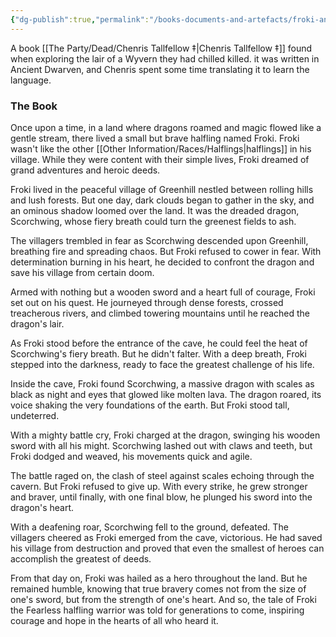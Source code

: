 ```yaml
---
{"dg-publish":true,"permalink":"/books-documents-and-artefacts/froki-and-the-dragon/","tags":["Unimportant"],"updated":"2025-02-08T17:15:57.865+00:00"}
---
```


A book [[The Party/Dead/Chenris Tallfellow ‡\|Chenris Tallfellow ‡]] found when exploring the lair of a Wyvern they had chilled killed. it was written in Ancient Dwarven, and Chenris spent some time translating it to learn the language. 

### The Book
Once upon a time, in a land where dragons roamed and magic flowed like a gentle stream, there lived a small but brave halfling named Froki. Froki wasn't like the other [[Other Information/Races/Halflings\|halflings]] in his village. While they were content with their simple lives, Froki dreamed of grand adventures and heroic deeds.

Froki lived in the peaceful village of Greenhill nestled between rolling hills and lush forests. But one day, dark clouds began to gather in the sky, and an ominous shadow loomed over the land. It was the dreaded dragon, Scorchwing, whose fiery breath could turn the greenest fields to ash.

The villagers trembled in fear as Scorchwing descended upon Greenhill, breathing fire and spreading chaos. But Froki refused to cower in fear. With determination burning in his heart, he decided to confront the dragon and save his village from certain doom.

Armed with nothing but a wooden sword and a heart full of courage, Froki set out on his quest. He journeyed through dense forests, crossed treacherous rivers, and climbed towering mountains until he reached the dragon's lair.

As Froki stood before the entrance of the cave, he could feel the heat of Scorchwing's fiery breath. But he didn't falter. With a deep breath, Froki stepped into the darkness, ready to face the greatest challenge of his life.

Inside the cave, Froki found Scorchwing, a massive dragon with scales as black as night and eyes that glowed like molten lava. The dragon roared, its voice shaking the very foundations of the earth. But Froki stood tall, undeterred.

With a mighty battle cry, Froki charged at the dragon, swinging his wooden sword with all his might. Scorchwing lashed out with claws and teeth, but Froki dodged and weaved, his movements quick and agile.

The battle raged on, the clash of steel against scales echoing through the cavern. But Froki refused to give up. With every strike, he grew stronger and braver, until finally, with one final blow, he plunged his sword into the dragon's heart.

With a deafening roar, Scorchwing fell to the ground, defeated. The villagers cheered as Froki emerged from the cave, victorious. He had saved his village from destruction and proved that even the smallest of heroes can accomplish the greatest of deeds.

From that day on, Froki was hailed as a hero throughout the land. But he remained humble, knowing that true bravery comes not from the size of one's sword, but from the strength of one's heart. And so, the tale of Froki the Fearless halfling warrior was told for generations to come, inspiring courage and hope in the hearts of all who heard it.